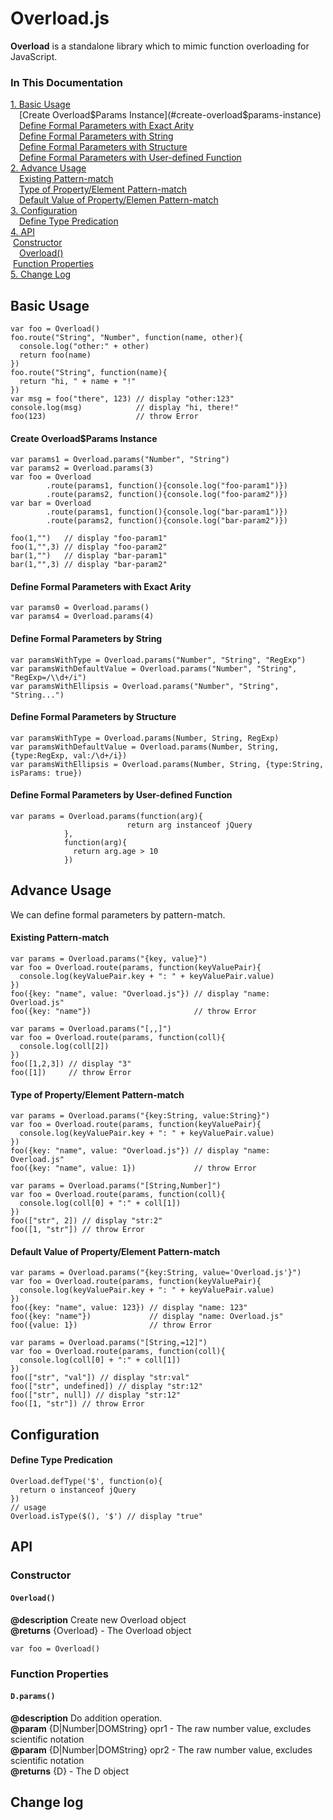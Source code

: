 Overload.js
=======
**Overload** is a standalone library which to mimic function overloading for JavaScript.

### In This Documentation
[1. Basic Usage](#basic-usage)<br/>
&emsp;[Create Overload$Params Instance](#create-overload$params-instance)<br/>
&emsp;[Define Formal Parameters with Exact Arity](#define-formal-parameters-with-exact-arity)<br/>
&emsp;[Define Formal Parameters with String](#define-formal-parameters-with-string)<br/>
&emsp;[Define Formal Parameters with Structure](#define-formal-parameters-with-structure)<br/>
&emsp;[Define Formal Parameters with User-defined Function](#define-formal-parameters-with-user-defined-function)<br/>
[2. Advance Usage](#advance-usage)<br/>
&emsp;[Existing Pattern-match](#existing-pattern-match)<br/>
&emsp;[Type of Property/Element Pattern-match](#type-of-propertyelement-pattern-match)<br/>
&emsp;[Default Value of Property/Elemen Pattern-match](default-value-of-propertyelement-pattern-match)<br/>
[3. Configuration](#configuration)<br/>
&emsp;[Define Type Predication](#define-type-predication)<br/>
[4. API](#api)<br/>
&nbsp;[Constructor](#constructor)<br/>
&emsp;[Overload()](#Overload)<br/>
&nbsp;[Function Properties](#function-properties)<br/>
[5. Change Log](#change-log)<br/>
## Basic Usage 
```
var foo = Overload()
foo.route("String", "Number", function(name, other){
  console.log("other:" + other)
  return foo(name)
})
foo.route("String", function(name){
  return "hi, " + name + "!"
})
var msg = foo("there", 123) // display "other:123"
console.log(msg)            // display "hi, there!"
foo(123)                    // throw Error
```
#### Create Overload$Params Instance
```
var params1 = Overload.params("Number", "String")
var params2 = Overload.params(3)
var foo = Overload
	    .route(params1, function(){console.log("foo-param1")})
	    .route(params2, function(){console.log("foo-param2")})
var bar = Overload
	    .route(params1, function(){console.log("bar-param1")})
	    .route(params2, function(){console.log("bar-param2")})

foo(1,"")   // display "foo-param1"
foo(1,"",3) // display "foo-param2"
bar(1,"")   // display "bar-param1"
bar(1,"",3) // display "bar-param2"
```
#### Define Formal Parameters with Exact Arity
```
var params0 = Overload.params()
var params4 = Overload.params(4)
```
#### Define Formal Parameters by String
```
var paramsWithType = Overload.params("Number", "String", "RegExp")
var paramsWithDefaultValue = Overload.params("Number", "String", "RegExp=/\\d+/i")
var paramsWithEllipsis = Overload.params("Number", "String", "String...")
```
#### Define Formal Parameters by Structure
```
var paramsWithType = Overload.params(Number, String, RegExp)
var paramsWithDefaultValue = Overload.params(Number, String, {type:RegExp, val:/\d+/i})
var paramsWithEllipsis = Overload.params(Number, String, {type:String, isParams: true})
```
#### Define Formal Parameters by User-defined Function
```
var params = Overload.params(function(arg){
                          return arg instanceof jQuery
			},
			function(arg){
			  return arg.age > 10
			})
```
## Advance Usage 
We can define formal parameters by pattern-match.<br/>
#### Existing Pattern-match
```
var params = Overload.params("{key, value}")
var foo = Overload.route(params, function(keyValuePair){
  console.log(keyValuePair.key + ": " + keyValuePair.value)
})
foo({key: "name", value: "Overload.js"}) // display "name: Overload.js"
foo({key: "name"})                       // throw Error
```
```
var params = Overload.params("[,,]")
var foo = Overload.route(params, function(coll){
  console.log(coll[2])
})
foo([1,2,3]) // display "3"
foo([1])     // throw Error
```
#### Type of Property/Element Pattern-match
```
var params = Overload.params("{key:String, value:String}")
var foo = Overload.route(params, function(keyValuePair){
  console.log(keyValuePair.key + ": " + keyValuePair.value)
})
foo({key: "name", value: "Overload.js"}) // display "name: Overload.js"
foo({key: "name", value: 1})             // throw Error
```
```
var params = Overload.params("[String,Number]")
var foo = Overload.route(params, function(coll){
  console.log(coll[0] + ":" + coll[1])
})
foo(["str", 2]) // display "str:2"
foo([1, "str"]) // throw Error
```
#### Default Value of Property/Element Pattern-match
```
var params = Overload.params("{key:String, value='Overload.js'}")
var foo = Overload.route(params, function(keyValuePair){
  console.log(keyValuePair.key + ": " + keyValuePair.value)
})
foo({key: "name", value: 123}) // display "name: 123"
foo({key: "name"})             // display "name: Overload.js"
foo({value: 1})                // throw Error
```
```
var params = Overload.params("[String,=12]")
var foo = Overload.route(params, function(coll){
  console.log(coll[0] + ":" + coll[1])
})
foo(["str", "val"]) // display "str:val"
foo(["str", undefined]) // display "str:12"
foo(["str", null]) // display "str:12"
foo([1, "str"]) // throw Error
```
## Configuration
#### Define Type Predication
```
Overload.defType('$', function(o){
  return o instanceof jQuery
})
// usage
Overload.isType($(), '$') // display "true"
```
## API
### Constructor
#### `Overload()`
**@description** Create new Overload object<br/>
**@returns** {Overload} - The Overload object<br/>
```
var foo = Overload()
```

### Function Properties
#### `D.params()`
**@description** Do addition operation.<br/>
**@param** {D|Number|DOMString} opr1 - The raw number value, excludes scientific notation<br/>
**@param** {D|Number|DOMString} opr2 - The raw number value, excludes scientific notation<br/>
**@returns** {D} - The D object<br/>

## Change log
